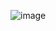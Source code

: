 ![image](https://github.com/gixilym/imagen-a-link/assets/104705119/b3307cf9-cc04-473c-adbe-e52e1752a8f9)
